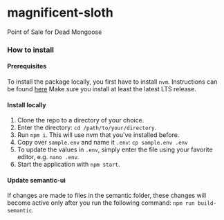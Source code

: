 # magnificent-sloth
Point of Sale for Dead Mongoose

### How to install

#### Prerequisites
To install the package locally, you first have to install `nvm`. Instructions can be found [here](https://github.com/nvm-sh/nvm#installing-and-updating)
Make sure you install at least the latest LTS release.

#### Install locally
1. Clone the repo to a directory of your choice.
1. Enter the directory: `cd /path/to/your/directory`.
1. Run `npm i`. This will use nvm that you've installed before.
1. Copy over `sample.env` and name it `.env`: `cp sample.env .env` 
1. To update the values in `.env`, simply enter the file using your favorite editor, e.g. `nano .env`.
1. Start the application with `npm start`.

#### Update semantic-ui
If changes are made to files in the semantic folder, these changes will become active only after you run the following command:
`npm run build-semantic`.